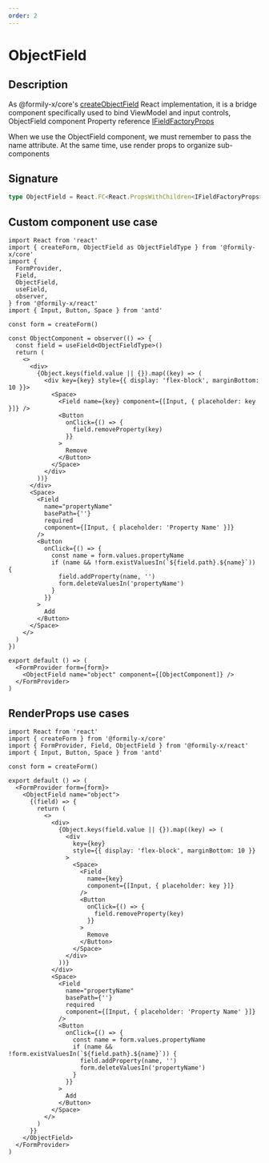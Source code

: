 ```yaml
---
order: 2
---
```


# ObjectField

## Description

As @formily-x/core's [createObjectField](https://core.formilyjs.org/api/models/form#createobjectfield) React implementation, it is a bridge component specifically used to bind ViewModel and input controls, ObjectField component Property reference [IFieldFactoryProps](https://core.formilyjs.org/api/models/form#ifieldfactoryprops)

<Alert>
When we use the ObjectField component, we must remember to pass the name attribute. At the same time, use render props to organize sub-components
</Alert>

## Signature

```ts
type ObjectField = React.FC<React.PropsWithChildren<IFieldFactoryProps>>
```

## Custom component use case

```tsx
import React from 'react'
import { createForm, ObjectField as ObjectFieldType } from '@formily-x/core'
import {
  FormProvider,
  Field,
  ObjectField,
  useField,
  observer,
} from '@formily-x/react'
import { Input, Button, Space } from 'antd'

const form = createForm()

const ObjectComponent = observer(() => {
  const field = useField<ObjectFieldType>()
  return (
    <>
      <div>
        {Object.keys(field.value || {}).map((key) => (
          <div key={key} style={{ display: 'flex-block', marginBottom: 10 }}>
            <Space>
              <Field name={key} component={[Input, { placeholder: key }]} />
              <Button
                onClick={() => {
                  field.removeProperty(key)
                }}
              >
                Remove
              </Button>
            </Space>
          </div>
        ))}
      </div>
      <Space>
        <Field
          name="propertyName"
          basePath={''}
          required
          component={[Input, { placeholder: 'Property Name' }]}
        />
        <Button
          onClick={() => {
            const name = form.values.propertyName
            if (name && !form.existValuesIn(`${field.path}.${name}`)) {
              field.addProperty(name, '')
              form.deleteValuesIn('propertyName')
            }
          }}
        >
          Add
        </Button>
      </Space>
    </>
  )
})

export default () => (
  <FormProvider form={form}>
    <ObjectField name="object" component={[ObjectComponent]} />
  </FormProvider>
)
```

## RenderProps use cases

```tsx
import React from 'react'
import { createForm } from '@formily-x/core'
import { FormProvider, Field, ObjectField } from '@formily-x/react'
import { Input, Button, Space } from 'antd'

const form = createForm()

export default () => (
  <FormProvider form={form}>
    <ObjectField name="object">
      {(field) => {
        return (
          <>
            <div>
              {Object.keys(field.value || {}).map((key) => (
                <div
                  key={key}
                  style={{ display: 'flex-block', marginBottom: 10 }}
                >
                  <Space>
                    <Field
                      name={key}
                      component={[Input, { placeholder: key }]}
                    />
                    <Button
                      onClick={() => {
                        field.removeProperty(key)
                      }}
                    >
                      Remove
                    </Button>
                  </Space>
                </div>
              ))}
            </div>
            <Space>
              <Field
                name="propertyName"
                basePath={''}
                required
                component={[Input, { placeholder: 'Property Name' }]}
              />
              <Button
                onClick={() => {
                  const name = form.values.propertyName
                  if (name && !form.existValuesIn(`${field.path}.${name}`)) {
                    field.addProperty(name, '')
                    form.deleteValuesIn('propertyName')
                  }
                }}
              >
                Add
              </Button>
            </Space>
          </>
        )
      }}
    </ObjectField>
  </FormProvider>
)
```
